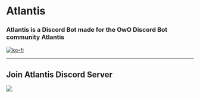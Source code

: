 # Atlantis
### Atlantis is a Discord Bot made for the OwO Discord Bot community Atlantis

[![ko-fi](https://www.ko-fi.com/img/githubbutton_sm.svg)](https://ko-fi.com/B0B21I7HA)

---
## Join Atlantis Discord Server
[![](https://discordapp.com/api/guilds/667900803528261657/widget.png?style=banner2)](https://discord.gg/FCUZeGb)